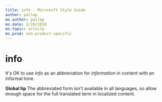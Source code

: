 ```yaml
---
title: info - Microsoft Style Guide
author: pallep
ms.author: pallep
ms.date: 1/19/2018
ms.topic: article
ms.prod: non-product-specific
---
```


# info

It's OK to use *info* as an abbreviation for *information* in content with an informal tone. 

**Global tip** The abbreviated form isn't available in all languages, so allow enough space for the full translated term in localized content.
